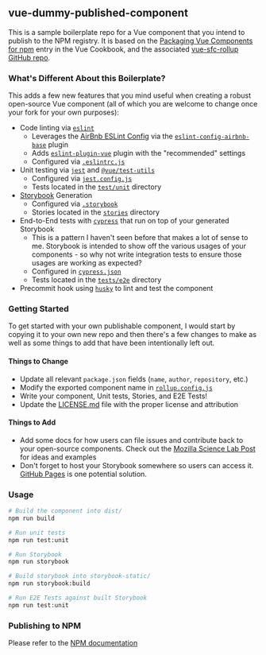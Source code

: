## vue-dummy-published-component

This is a sample boilerplate repo for a Vue component that you intend to publish to the NPM registry.  It is based on the [Packaging Vue Components for npm](https://vuejs.org/v2/cookbook/packaging-sfc-for-npm.html) entry in the Vue Cookbook, and the associated [vue-sfc-rollup GitHub repo](https://github.com/team-innovation/vue-sfc-rollup). 

### What's Different About this Boilerplate?

This adds a few new features that you mind useful when creating a robust open-source Vue component (all of which you are welcome to change once your fork for your own purposes): 

* Code linting via [`eslint`](https://eslint.org/)
  * Leverages the [AirBnb ESLint Config](https://github.com/airbnb/javascript) via the [`eslint-config-airbnb-base`](https://github.com/airbnb/javascript/tree/master/packages/eslint-config-airbnb-base) plugin
  * Adds [`eslint-plugin-vue`](https://github.com/vuejs/eslint-plugin-vue) plugin with the "recommended" settings
  * Configured via [`.eslintrc.js`](./.eslintrc.js)
* Unit testing via [`jest`](https://jestjs.io/) and [`@vue/test-utils`](https://vue-test-utils.vuejs.org)
  * Configured via [`jest.config.js`](./jest.config.js)
  * Tests located in the [`test/unit`](./test/unit) directory
* [Storybook](https://storybook.js.org/) Generation
  * Configured via [`.storybook`](./.storybook)
  * Stories located in the [`stories`](./stories) directory
* End-to-End tests with [`cypress`](https://www.cypress.io/) that run on top of your generated Storybook  
  * This is a pattern I haven't seen before that makes a lot of sense to me.  Storybook is intended to show off the various usages of your components - so why not write integration tests to ensure those usages are working as expected?
  * Configured in [`cypress.json`](./cypress.json)
  * Tests located in the [`tests/e2e`](./test/e2e) directory
* Precommit hook using [`husky`](https://github.com/typicode/husky) to lint and test the component


### Getting Started

To get started with your own publishable component, I would start by copying it to your own new repo and then there's a few changes to make as well as some things to add that have been intentionally left out.

#### Things to Change

* Update all relevant `package.json` fields (`name`, `author`, `repository`, etc.)
* Modify the exported component name in [`rollup.config.js`](./rollup.config.js)
* Write your component, Unit tests, Stories, and E2E Tests!
* Update the [LICENSE.md](./LICENSE.md) file with the proper license and attribution

#### Things to Add

* Add some docs for how users can file issues and contribute back to your open-source components.  Check out the [Mozilla Science Lab Post](https://mozillascience.github.io/working-open-workshop/contributing/) for ideas and examples
* Don't forget to host your Storybook somewhere so users can access it.  [GitHub Pages](https://pages.github.com/) is one potential solution.

### Usage

```bash
# Build the component into dist/
npm run build

# Run unit tests
npm run test:unit

# Run Storybook
npm run storybook

# Build storybook into storybook-static/
npm run storybook:build

# Run E2E Tests against built Storybook
npm run test:unit
```

### Publishing to NPM

Please refer to the [NPM documentation](https://docs.npmjs.com/packages-and-modules/contributing-packages-to-the-registry)
